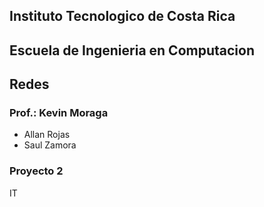 ## Instituto Tecnologico de Costa Rica
## Escuela de Ingenieria en Computacion
## Redes
### Prof.: Kevin Moraga

* Allan Rojas
* Saul Zamora

### Proyecto 2
IT
